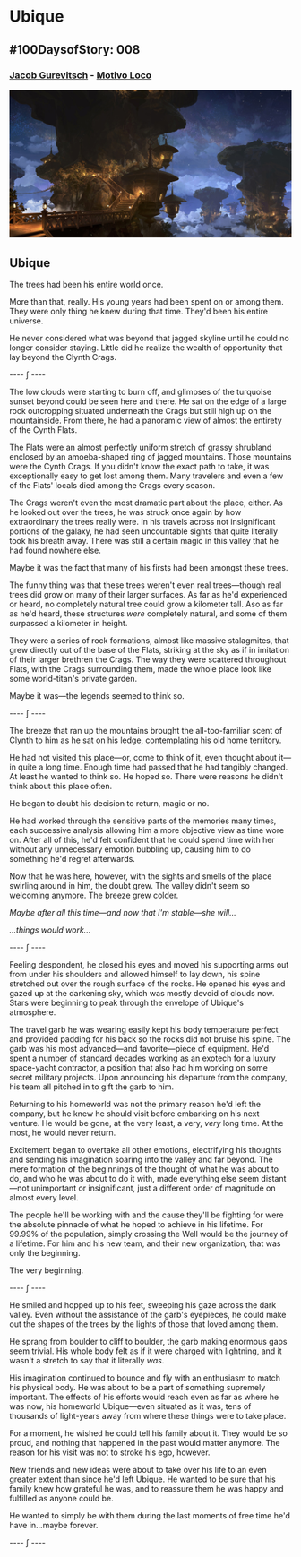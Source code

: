 # Ubique

## #100DaysofStory: 008

### [Jacob Gurevitsch](https://jacobgurevitsch.bandcamp.com/) - [Motivo Loco](https://youtu.be/oCgbr6KelgY)

![Visual Inspiration by Lok Du](ubique.jpg)

## Ubique

The trees had been his entire world once.

More than that, really. His young years had been spent on or among them. They were only thing he knew during that time. They'd been his entire universe.

He never considered what was beyond that jagged skyline until he could no longer consider staying. Little did he realize the wealth of opportunity that lay beyond the Clynth Crags.

---- ∫ ----

The low clouds were starting to burn off, and glimpses of the turquoise sunset beyond could be seen here and there. He sat on the edge of a large rock outcropping situated underneath the Crags but still high up on the mountainside. From there, he had a panoramic view of almost the entirety of the Cynth Flats.

The Flats were an almost perfectly uniform stretch of grassy shrubland enclosed by an amoeba-shaped ring of jagged mountains. Those mountains were the Cynth Crags. If you didn't know the exact path to take, it was exceptionally easy to get lost among them. Many travelers and even a few of the Flats' locals died among the Crags every season.

The Crags weren't even the most dramatic part about the place, either. As he looked out over the trees, he was struck once again by how extraordinary the trees really were. In his travels across not insignificant portions of the galaxy, he had seen uncountable sights that quite literally took his breath away. There was still a certain magic in this valley that he had found nowhere else.

Maybe it was the fact that many of his firsts had been amongst these trees.

The funny thing was that these trees weren't even real trees—though real trees did grow on many of their larger surfaces. As far as he'd experienced or heard, no completely natural tree could grow a kilometer tall. Aso as far as he'd heard, these structures _were_ completely natural, and some of them surpassed a kilometer in height.

They were a series of rock formations, almost like massive stalagmites, that grew directly out of the base of the Flats, striking at the sky as if in imitation of their larger brethren the Crags. The way they were scattered throughout Flats, with the Crags surrounding them, made the whole place look like some world-titan's private garden.

Maybe it was—the legends seemed to think so.

---- ∫ ----

The breeze that ran up the mountains brought the all-too-familiar scent of Clynth to him as he sat on his ledge, contemplating his old home territory.

He had not visited this place—or, come to think of it, even thought about it—in quite a long time. Enough time had passed that he had tangibly changed. At least he wanted to think so. He hoped so. There were reasons he didn't think about this place often.

He began to doubt his decision to return, magic or no.

He had worked through the sensitive parts of the memories many times, each successive analysis allowing him a more objective view as time wore on. After all of this, he'd felt confident that he could spend time with her without any unnecessary emotion bubbling up, causing him to do something he'd regret afterwards.

Now that he was here, however, with the sights and smells of the place swirling around in him, the doubt grew. The valley didn't seem so welcoming anymore. The breeze grew colder.

_Maybe after all this time—and now that I'm stable—she will..._

_...things would work..._

---- ∫ ----

Feeling despondent, he closed his eyes and moved his supporting arms out from under his shoulders and allowed himself to lay down, his spine stretched out over the rough surface of the rocks. He opened his eyes and gazed up at the darkening sky, which was mostly devoid of clouds now. Stars were beginning to peak through the envelope of Ubique's atmosphere.

The travel garb he was wearing easily kept his body temperature perfect and provided padding for his back so the rocks did not bruise his spine. The garb was his most advanced—and favorite—piece of equipment. He'd spent a number of standard decades working as an exotech for a luxury space-yacht contractor, a position that also had him working on some secret military projects. Upon announcing his departure from the company, his team all pitched in to gift the garb to him.

Returning to his homeworld was not the primary reason he'd left the company, but he knew he should visit before embarking on his next venture. He would be gone, at the very least, a very, _very_ long time. At the most, he would never return.

Excitement began to overtake all other emotions, electrifying his thoughts and sending his imagination soaring into the valley and far beyond. The mere formation of the beginnings of the thought of what he was about to do, and who he was about to do it with, made everything else seem distant—not unimportant or insignificant, just a different order of magnitude on almost every level.

The people he'll be working with and the cause they'll be fighting for were the absolute pinnacle of what he hoped to achieve in his lifetime. For 99.99% of the population, simply crossing the Well would be the journey of a lifetime. For him and his new team, and their new organization, that was only the beginning.

The very beginning.

---- ∫ ----

He smiled and hopped up to his feet, sweeping his gaze across the dark valley. Even without the assistance of the garb's eyepieces, he could make out the shapes of the trees by the lights of those that loved among them.

He sprang from boulder to cliff to boulder, the garb making enormous gaps seem trivial.  His whole body felt as if it were charged with lightning, and it wasn't a stretch to say that it literally _was_.

His imagination continued to bounce and fly with an enthusiasm to match his physical body. He was about to be a part of something supremely important. The effects of his efforts would reach even as far as where he was now, his homeworld Ubique—even situated as it was, tens of thousands of light-years away from where these things were to take place.

For a moment, he wished he could tell his family about it. They would be so proud, and nothing that happened in the past would matter anymore. The reason for his visit was not to stroke his ego, however.

New friends and new ideas were about to take over his life to an even greater extent than since he'd left Ubique. He wanted to be sure that his family knew how grateful he was, and to reassure them he was happy and fulfilled as anyone could be.

He wanted to simply be with them during the last moments of free time he'd have in...maybe forever.

---- ∫ ----
